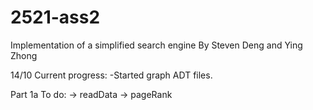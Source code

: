 # 2521-ass2

Implementation of a simplified search engine 
By Steven Deng and Ying Zhong

14/10 
Current progress: 
-Started graph ADT files.

Part 1a To do: 
-> readData
-> pageRank
